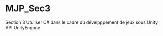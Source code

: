 # MJP_Sec3
 Section 3 Utuliser C# dans le cadre du dévelpppement de jeux sous Unity API UnityEngone
